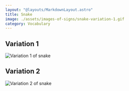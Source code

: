 ```yaml
---
layout: "@layouts/MarkdownLayout.astro"
title: Snake
image: ./assets/images-of-signs/snake-variation-1.gif
category: Vocabulary
---
```


## Variation 1

![Variation 1 of snake](@signs/snake-variation-1.gif)

## Variation 2

![Variation 2 of snake](@signs/snake-variation-2.gif)
